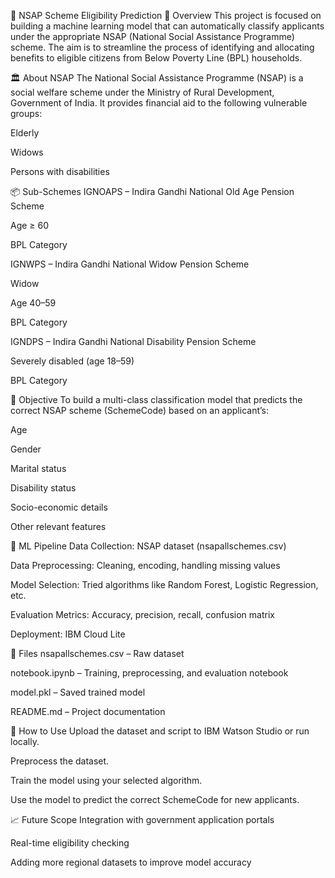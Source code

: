 🧾 NSAP Scheme Eligibility Prediction
📌 Overview
This project is focused on building a machine learning model that can automatically classify applicants under the appropriate NSAP (National Social Assistance Programme) scheme. The aim is to streamline the process of identifying and allocating benefits to eligible citizens from Below Poverty Line (BPL) households.

🏛️ About NSAP
The National Social Assistance Programme (NSAP) is a social welfare scheme under the Ministry of Rural Development, Government of India. It provides financial aid to the following vulnerable groups:

Elderly

Widows

Persons with disabilities

📦 Sub-Schemes
IGNOAPS – Indira Gandhi National Old Age Pension Scheme

Age ≥ 60

BPL Category

IGNWPS – Indira Gandhi National Widow Pension Scheme

Widow

Age 40–59

BPL Category

IGNDPS – Indira Gandhi National Disability Pension Scheme

Severely disabled (age 18–59)

BPL Category

🎯 Objective
To build a multi-class classification model that predicts the correct NSAP scheme (SchemeCode) based on an applicant’s:

Age

Gender

Marital status

Disability status

Socio-economic details

Other relevant features

🧠 ML Pipeline
Data Collection: NSAP dataset (nsapallschemes.csv)

Data Preprocessing: Cleaning, encoding, handling missing values

Model Selection: Tried algorithms like Random Forest, Logistic Regression, etc.

Evaluation Metrics: Accuracy, precision, recall, confusion matrix

Deployment: IBM Cloud Lite

📁 Files
nsapallschemes.csv – Raw dataset

notebook.ipynb – Training, preprocessing, and evaluation notebook

model.pkl – Saved trained model

README.md – Project documentation

🚀 How to Use
Upload the dataset and script to IBM Watson Studio or run locally.

Preprocess the dataset.

Train the model using your selected algorithm.

Use the model to predict the correct SchemeCode for new applicants.

📈 Future Scope
Integration with government application portals

Real-time eligibility checking

Adding more regional datasets to improve model accuracy
